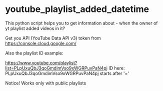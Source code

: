 # youtube_playlist_added_datetime
This python script helps you to get information about - when the owner of yt playlist added videos in it?

Get you API (YouTube Data API v3) token from  https://console.cloud.google.com/

Also the playlist ID example:

https://www.youtube.com/playlist?list=PLpUxuQbJ3qoGmdimVso9xWGRPuvPaN4pj
ID here: PLpUxuQbJ3qoGmdimVso9xWGRPuvPaN4pj
starts after '='

Notice!
Works only with public playlists